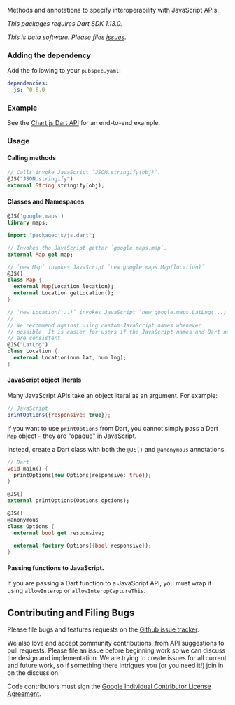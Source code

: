 Methods and annotations to specify interoperability with JavaScript APIs.

*This packages requires Dart SDK 1.13.0.*

*This is beta software. Please files [issues].*

### Adding the dependency

Add the following to your `pubspec.yaml`:

```yaml
dependencies:
  js: ^0.6.0
```

### Example

See the [Chart.js Dart API](https://github.com/google/chartjs.dart/) for an
end-to-end example.

### Usage

#### Calling methods

```dart
// Calls invoke JavaScript `JSON.stringify(obj)`.
@JS("JSON.stringify")
external String stringify(obj);
```

#### Classes and Namespaces

```dart
@JS('google.maps')
library maps;

import "package:js/js.dart";

// Invokes the JavaScript getter `google.maps.map`.
external Map get map;

// `new Map` invokes JavaScript `new google.maps.Map(location)`
@JS()
class Map {
  external Map(Location location);
  external Location getLocation();
}

// `new Location(...)` invokes JavaScript `new google.maps.LatLng(...)`
//
// We recommend against using custom JavaScript names whenever
// possible. It is easier for users if the JavaScript names and Dart names
// are consistent.
@JS("LatLng")
class Location {
  external Location(num lat, num lng);
}
```

#### JavaScript object literals

Many JavaScript APIs take an object literal as an argument. For example:
```js
// JavaScript
printOptions({responsive: true});
```

If you want to use `printOptions` from Dart, you cannot simply pass a Dart `Map`
object – they are "opaque" in JavaScript.


Instead, create a Dart class with both the `@JS()` and
`@anonymous` annotations.

```dart
// Dart
void main() {
  printOptions(new Options(responsive: true));
}

@JS()
external printOptions(Options options);

@JS()
@anonymous
class Options {
  external bool get responsive;

  external factory Options({bool responsive});
}
```

#### Passing functions to JavaScript.

If you are passing a Dart function to a JavaScript API, you must wrap it using
`allowInterop` or `allowInteropCaptureThis`.

## Contributing and Filing Bugs

Please file bugs and features requests on the [Github issue tracker][issues].

We also love and accept community contributions, from API suggestions to pull requests.
Please file an issue before beginning work so we can discuss the design and implementation.
We are trying to create issues for all current and future work, so if something there intrigues you (or you need it!) join in on the discussion.

Code contributors must sign the
[Google Individual Contributor License Agreement](https://developers.google.com/open-source/cla/individual?csw=1).

[issues]: https://goo.gl/j3rzs0
